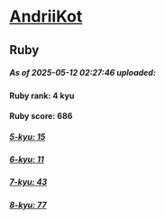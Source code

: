 # [AndriiKot](https://www.codewars.com/users/AndriiKot) 
## Ruby

##### As of 2025-05-12 02:27:46 uploaded:

#### Ruby rank: 4 kyu

#### Ruby score: 686

##### [5-kyu: 15](https://github.com/AndriiKot/Ruby__CodeWars/tree/main/kyu-5)

##### [6-kyu: 11](https://github.com/AndriiKot/Ruby__CodeWars/tree/main/kyu-6)

##### [7-kyu: 43](https://github.com/AndriiKot/Ruby__CodeWars/tree/main/kyu-7)

##### [8-kyu: 77](https://github.com/AndriiKot/Ruby__CodeWars/tree/main/kyu-8)

